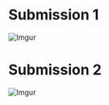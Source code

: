 # Submission 1

![Imgur](https://imgur.com/a/7fmVc1N)

# Submission 2

![Imgur](https://imgur.com/a/SAtCLja)